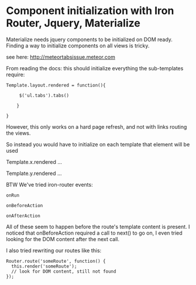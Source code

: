 # Component initialization with Iron Router, Jquery, Materialize

Materialize needs jquery components to be initialized on DOM ready. Finding a way to initialize components on all views is tricky.

see here: http://meteortabsissue.meteor.com

From reading the docs: this should initialize everything the sub-templates require:

	Template.layout.rendered = function(){

 		 $('ul.tabs').tabs()
 	 
		}

	}

However, this only works on a hard page refresh, and not with links routing the views.

So instead you would have to initialize on each template that element will be used

Template.x.rendered ...

Template.y.rendered ...

BTW We've tried iron-router events:

    onRun

    onBeforeAction

    onAfterAction

All of these seem to happen before the route's template content is present. I noticed that onBeforeAction required a call to next() to go on, I even tried looking for the DOM content after the next call.

I also tried rewriting our routes like this:

    Router.route('someRoute', function() {
      this.render('someRoute');
      // look for DOM content, still not found
    });

